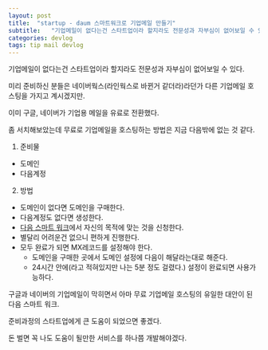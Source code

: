 ```yaml
---
layout: post
title:  "startup - daum 스마트워크로 기업메일 만들기"
subtitle:   "기업메일이 없다는건 스타트업이라 할지라도 전문성과 자부심이 없어보일 수 있다."
categories: devlog
tags: tip mail devlog
---
```


기업메일이 없다는건 스타트업이라 할지라도 전문성과 자부심이 없어보일 수 있다.

미리 준비하신 분들은 네이버웍스(라인웍스로 바뀐거 같더라)라던가 다른 기업메일 호스팅을 가지고 계시겠지만.

이미 구글, 네이버가 기업용 메일을 유료로 전환했다.

좀 서치해보았는데 무료로 기업메일을 호스팅하는 방법은 지금 다음밖에 없는 것 같다.

1. 준비물

- 도메인
- 다음계정

2. 방법

* 도메인이 없다면 도메인을 구매한다.
* 다음계정도 없다면 생성한다.
* [다음 스마트 워크](http://mail2.daum.net/hanmailex/domain.html)에서 자신의 목적에 맞는 것을 신청한다.
* 별달리 어려운건 없으니 편하게 진행한다.
* 모두 완료가 되면 MX레코드를 설정해야 한다.
    * 도메인을 구매한 곳에서 도메인 설정에 다음이 해달라는대로 해준다.
    * 24시간 안에(라고 적혀있지만 나는 5분 정도 걸렸다.) 설정이 완료되면 사용가능하다.

구글과 네이버의 기업메일이 막히면서 아마 무료 기업메일 호스팅의 유일한 대안이 된 다음 스마트 워크.

준비과정의 스타트업에게 큰 도움이 되었으면 좋겠다.

돈 벌면 꼭 나도 도움이 될만한 서비스를 하나쯤 개발해야겠다.
